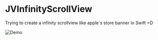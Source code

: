 # JVInfinityScrollView

Trying to create a infinity scrollview like apple`s store banner in Swift =D

![Demo](http://s11.postimg.org/nwb70ru0x/animation.gif)
